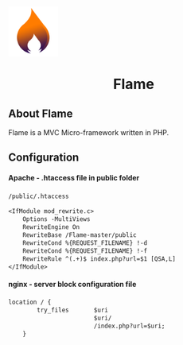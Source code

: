 <img align='center' src="public/img/flame_logo.png" width=100>
<h1 align=center>Flame</h1>


## About Flame
Flame is a MVC Micro-framework written in PHP.



## Configuration
#### Apache - .htaccess file in public folder 
`/public/.htaccess`
```
<IfModule mod_rewrite.c>
    Options -MultiViews
    RewriteEngine On
    RewriteBase /Flame-master/public
    RewriteCond %{REQUEST_FILENAME} !-d
    RewriteCond %{REQUEST_FILENAME} !-f
    RewriteRule ^(.+)$ index.php?url=$1 [QSA,L]
</IfModule>
```



#### nginx - server block configuration file
```
location / {
        try_files       $uri
                        $uri/
                        /index.php?url=$uri;
    }
```